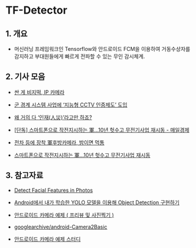 # TF-Detector

## 1. 개요
* 머신러닝 프레임워크인 Tensorflow와 안드로이드 FCM을 이용하여 거동수상자를 감지하고 부대원들에게 빠르게 전파할 수 있는 무인 감시체계.

## 2. 기사 모음

* [싼 게 비지떡, IP 카메라](https://www.pentasecurity.co.kr/column/%EC%8B%BC-%EA%B2%8C-%EB%B9%84%EC%A7%80%EB%96%A1-ip-%EC%B9%B4%EB%A9%94%EB%9D%BC/)


* [군 경계 시스템 사업에 ‘지능형 CCTV 인증제도’ 도입](https://www.boannews.com/media/view.asp?idx=66152)

* [왜 거의 다 ‘인재(人災)’라고만 하죠?](http://www.econovill.com/news/articleView.html?idxno=308623)

* [[단독] 스마트폰으로 작전지시하는 軍…10년 헛수고 무전기사업 재시동 - 매일경제](https://www.mk.co.kr/news/politics/view/2019/07/520019/)

* [전차 등에 장착 軍후방카메라, 밤이면 먹통](http://www.donga.com/news/article/all/20191007/97757086/1)

* [스마트폰으로 작전지시하는 軍…10년 헛수고 무전기사업 재시동](https://www.mk.co.kr/news/politics/view/2019/07/520019/)

## 3. 참고자료

* [Detect Facial Features in Photos](https://developers.google.com/vision/android/detect-faces-tutorial)

* [Android에서 내가 학습한 YOLO 모델을 이용해 Object Detection 구현하기](https://junyoung-jamong.github.io/machine/learning/2019/01/25/Android%EC%97%90%EC%84%9C-%EB%82%B4-YOLO%EB%AA%A8%EB%8D%B8-%EC%82%AC%EC%9A%A9%ED%95%98%EA%B8%B0.html)

* [안드로이드 카메라 예제 ( 프리뷰 및 사진찍기 )](https://webnautes.tistory.com/822)

* [googlearchive/android-Camera2Basic ](https://github.com/googlearchive/android-Camera2Basic/blob/master/Application/src/main/res/layout/fragment_camera2_basic.xml)

* [안드로이드 카메라 예제 스터디](https://brunch.co.kr/@mystoryg/54)
